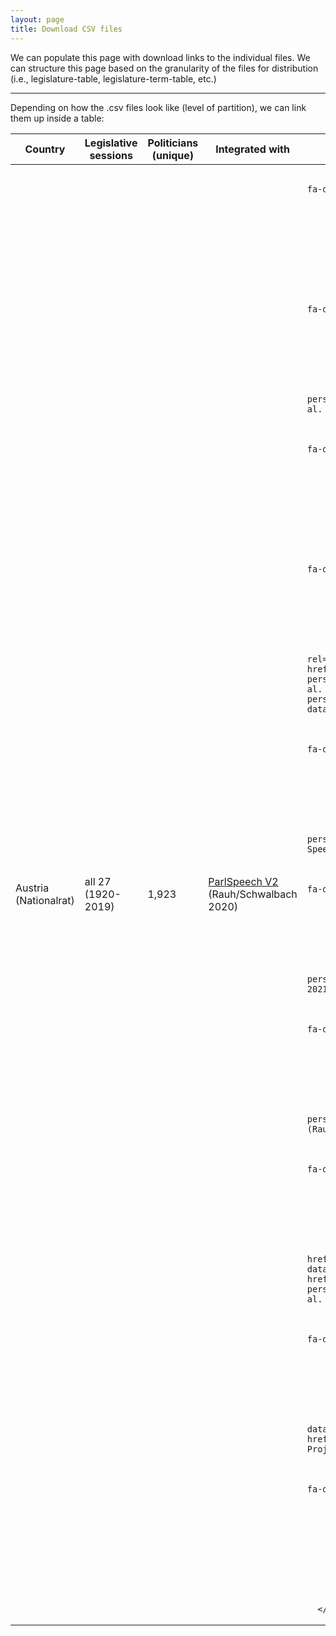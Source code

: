 ```yaml
---
layout: page
title: Download CSV files
---
```


<p class="message">
We can populate this page with download links to the individual files. We can structure this page based on the granularity of the files for distribution (i.e., legislature-table, legislature-term-table, etc.)
</p>

---

Depending on how the .csv files look like (level of partition), we can link them up inside a table:
<div class="table-wrapper">
<table class="table-hover"> <thead>
          <tr>
            <th>Country</th>
            <th>Legislative sessions</th>
            <th>Politicians (unique)</th>
            <th>Integrated with</th>
            <th>CSV</th>
          </tr>
        </thead>
        <tbody>
          <tr>
            <td>Austria (Nationalrat)</td>
            <td>all 27<br> (1920-2019)</td>
            <td>1,923</td>
            <td><a href="https://dataverse.harvard.edu/dataset.xhtml?persistentId=doi:10.7910/DVN/L4OAKN" rel="nofollow">ParlSpeech V2</a> (Rauh/Schwalbach 2020)</td>
            <td>

              <a class="btn btn-social mx-2" href="#" target="_blank"><i class="fa fa-download" ></i></a>

            </td>
          </tr>
          <tr>
            <td>Canada (House of Commons)</td>
            <td>all 43<br> (1867-2019)</td>
            <td>4,515</td>
            <td></td>
            <td>

              <a class="btn btn-social mx-2" href="#" target="_blank"><i class="fa fa-download" ></i></a>

            </td>
          </tr>
          <tr>
            <td>Czech Republic (Poslanecka Snemovna)</td>
            <td>all 8<br> (1992-2017)</td>
            <td>1,020</td>
            <td><a href="https://dataverse.harvard.edu/dataset.xhtml?persistentId=doi:10.7910/DVN/E4RSP9" rel="nofollow">ParlSpeech V1</a> (Rauh et al. 2017)</td>
            <td>

              <a class="btn btn-social mx-2" href="#" target="_blank"><i class="fa fa-download" ></i></a>

            </td>
          </tr>
          <tr>
            <td>France (Assemblée)</td>
            <td>all 15<br> (1958-2017)</td>
            <td>3,933</td>
            <td></td>
            <td>

              <a class="btn btn-social mx-2" href="#" target="_blank"><i class="fa fa-download" ></i></a>

            </td>
          </tr>
          <tr>
            <td>Germany (Bundestag)</td>
            <td>all 19<br> (1949-2017)</td>
            <td>4,075</td>
            <td><a href="https://dataverse.harvard.edu/dataverse/btvote" rel="nofollow">BTVote data</a> (Bergmann et al. 2018),<br> <a href="https://dataverse.harvard.edu/dataset.xhtml?persistentId=doi:10.7910/DVN/E4RSP9" rel="nofollow">ParlSpeech V1</a> (Rauh et al. 2017),<br> <a href="https://dataverse.harvard.edu/dataset.xhtml?persistentId=doi:10.7910/DVN/EBEDPI" rel="nofollow">Reelection Prospects data</a> (Stoffel/Sieberer 2017)</td>
            <td>

              <a class="btn btn-social mx-2" href="#" target="_blank"><i class="fa fa-download" ></i></a>

            </td>
          </tr>
          <tr>
            <td>Ireland (Dail)</td>
            <td>all 33<br> (1918-2020)</td>
            <td>1,408</td>
            <td><a href="https://dataverse.harvard.edu/dataset.xhtml?persistentId=doi:10.7910/DVN/6MZN76" rel="nofollow">Database of Parliamentary Speeches in Ireland</a> (Herzog/Mikhaylov 2017)</td>
            <td>

              <a class="btn btn-social mx-2" href="#" target="_blank"><i class="fa fa-download" ></i></a>

            </td>
          </tr>
          <tr>
            <td>Scotland (Parliament)</td>
            <td>all 5<br> (1999-2016)</td>
            <td>305</td>
            <td><a href="https://dataverse.harvard.edu/dataset.xhtml?persistentId=doi:10.7910/DVN/EQ9WBE" rel="nofollow">ParlScot</a> (Braby/Fraser 2021)</td>
            <td>

              <a class="btn btn-social mx-2" href="#" target="_blank"><i class="fa fa-download" ></i></a>

            </td>
          </tr>
          <tr>
            <td>Spain (Congreso de los Diputados)</td>
            <td>all 14<br> (1979-2019)</td>
            <td>2634</td>
            <td><a href="https://dataverse.harvard.edu/dataset.xhtml?persistentId=doi:10.7910/DVN/L4OAKN" rel="nofollow">ParlSpeech V2</a> (Rauh/Schwalbach 2020)</td>
            <td>

              <a class="btn btn-social mx-2" href="#" target="_blank"><i class="fa fa-download" ></i></a>

            </td>
          </tr>
          <tr>
            <td>United Kingdom (House of Commons)</td>
            <td>all 58<br> (1801-2019)</td>
            <td>13,215</td>
            <td><a href="https://github.com/ArthurSpirling/EggersSpirlingDatabase">EggersSpirling data</a> (starting from <br> 38th session, Eggers/Spirling 2014),<br> <a href="https://dataverse.harvard.edu/dataset.xhtml?persistentId=doi:10.7910/DVN/E4RSP9" rel="nofollow">ParlSpeech V1</a> (Rauh et al. 2017)</td>
            <td>

              <a class="btn btn-social mx-2" href="#" target="_blank"><i class="fa fa-download" ></i></a>

            </td>
          </tr>
          <tr>
            <td>United States (House and Senate)</td>
            <td>all 116<br> (1789-2019)</td>
            <td>12,512</td>
            <td><a href="https://voteview.com/data" rel="nofollow">Voteview data</a> (Lewis et al. 2019), <br> <a href="http://www.congressionalbills.org/" rel="nofollow">Congressional Bills Project data</a> (Adler/Wilkserson 2018)</td>
            <td>

              <a class="btn btn-social mx-2" href="#" target="_blank"><i class="fa fa-download" ></i></a>

            </td>
          </tr>
          <tr>
            <td><strong>10</strong></td>
            <td><strong>338</strong></td>
            <td><strong>45,540</strong></td>
            <td><strong>12</strong></td>
            <td></td>
          </tr>
        </tbody>
      </table>
</div>
